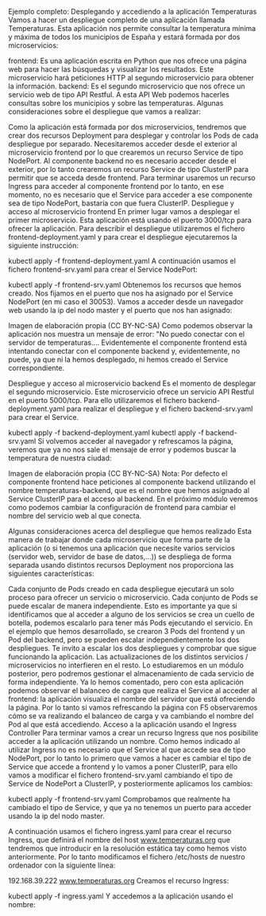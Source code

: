 Ejemplo completo: Desplegando y accediendo a la aplicación Temperaturas
Vamos a hacer un despliegue completo de una aplicación llamada Temperaturas. Esta aplicación nos permite consultar la temperatura mínima y máxima de todos los municipios de España y estará formada por dos microservicios:

frontend: Es una aplicación escrita en Python que nos ofrece una página web para hacer las búsquedas y visualizar los resultados. Este microservicio hará peticiones HTTP al segundo microservicio para obtener la información.
backend: Es el segundo microservicio que nos ofrece un servicio web de tipo API Restful. A esta API Web podemos hacerles consultas sobre los municipios y sobre las temperaturas.
Algunas consideraciones sobre el despliegue que vamos a realizar:

Como la aplicación está formada por dos microservicios, tendremos que crear dos recursos Deployment para desplegar y controlar los Pods de cada despliegue por separado.
Necesitaremos acceder desde el exterior al microservicio frontend por lo que crearemos un recurso Service de tipo NodePort.
Al componente backend no es necesario acceder desde el exterior, por lo tanto crearemos un recurso Service de tipo ClusterIP para permitir que se acceda desde frontend.
Para terminar usaremos un recurso Ingress para acceder al componente frontend por lo tanto, en ese momento, no es necesario que el Service para acceder a ese componente sea de tipo NodePort, bastaría con que fuera ClusterIP.
Despliegue y acceso al microservicio frontend
En primer lugar vamos a desplegar el primer microservicio. Esta aplicación está usando el puerto 3000/tcp para ofrecer la aplicación. Para describir el despliegue utilizaremos el fichero frontend-deployment.yaml y para crear el despliegue ejecutaremos la siguiente instrucción:

kubectl apply -f frontend-deployment.yaml
A continuación usamos el fichero frontend-srv.yaml para crear el Service NodePort:

kubectl apply -f frontend-srv.yaml
Obtenemos los recursos que hemos creado. Nos fijamos en el puerto que nos ha asignado por el Service NodePort (en mi caso el 30053). Vamos a acceder desde un navegador web usando la ip del nodo master y el puerto que nos han asignado:

Imagen de elaboración propia (CC BY-NC-SA)
Como podemos observar la aplicación nos muestra un mensaje de error: "No puedo conectar con el servidor de temperaturas.... Evidentemente el componente frontend está intentando conectar con el componente backend y, evidentemente, no puede, ya que ni la hemos desplegado, ni hemos creado el Service correspondiente.

Despliegue y acceso al microservicio backend
Es el momento de desplegar el segundo microservicio. Este microservicio ofrece un servicio API Restful en el puerto 5000/tcp. Para ello utilizaremos el fichero backend-deployment.yaml para realizar el despliegue y el fichero backend-srv.yaml para crear el Service.

kubectl apply -f backend-deployment.yaml
kubectl apply -f backend-srv.yaml
Si volvemos acceder al navegador y refrescamos la página, veremos que ya no nos sale el mensaje de error y podemos buscar la temperatura de nuestra ciudad:

Imagen de elaboración propia (CC BY-NC-SA)
Nota: Por defecto el componente frontend hace peticiones al componente backend utilizando el nombre temperaturas-backend, que es el nombre que hemos asignado al Service ClusterIP para el acceso al backend. En el próximo módulo veremos como podemos cambiar la configuración de frontend para cambiar el nombre del servicio web al que conecta.

Algunas consideraciones acerca del despliegue que hemos realizado
Esta manera de trabajar donde cada microservicio que forma parte de la aplicación (o si tenemos una aplicación que necesite varios servicios (servidor web, servidor de base de datos,...)) se despliega de forma separada usando distintos recursos Deployment nos proporciona las siguientes características:

Cada conjunto de Pods creado en cada despliegue ejecutará un solo proceso para ofrecer un servicio o microservicio.
Cada conjunto de Pods se puede escalar de manera independiente. Esto es importante ya que si identificamos que al acceder a alguno de los servicios se crea un cuello de botella, podemos escalarlo para tener más Pods ejecutando el servicio. En el ejemplo que hemos desarrollado, se crearon 3 Pods del frontend y un Pod del backend, pero se pueden escalar independientemente los dos despliegues. Te invito a escalar los dos despliegues y comprobar que sigue funcionando la aplicación.
Las actualizaciones de los distintos servicios / microservicios no interfieren en el resto.
Lo estudiaremos en un módulo posterior, pero podremos gestionar el almacenamiento de cada servicio de forma independiente.
Ya lo hemos comentado, pero con esta aplicación podemos observar el balanceo de carga que realiza el Service al acceder al frontend: la aplicación visualiza el nombre del servidor que está ofreciendo la página. Por lo tanto si vamos refrescando la página con F5 observaremos cómo se va realizando el balanceo de carga y va cambiando el nombre del Pod al que está accediendo.
Acceso a la aplicación usando el Ingress Controller
Para terminar vamos a crear un recurso Ingress que nos posibilite acceder a la aplicación utilizando un nombre. Como hemos indicado al utilizar Ingress no es necesario que el Service al que accede sea de tipo NodePort, por lo tanto lo primero que vamos a hacer es cambiar el tipo de Service que accede a frontend y lo vamos a poner ClusterIP, para ello vamos a modificar el fichero frontend-srv.yaml cambiando el tipo de Service de NodePort a ClusterIP, y posteriormente aplicamos los cambios:

kubectl apply -f frontend-srv.yaml
Comprobamos que realmente ha cambiado el tipo de Service, y que ya no tenemos un puerto para acceder usando la ip del nodo master.

A continuación usamos el fichero ingress.yaml para crear el recurso Ingress, que definirá el nombre del host www.temperaturas.org que tendremos que introducir en la resolución estática tay como hemos visto anteriormente. Por lo tanto modificamos el fichero /etc/hosts de nuestro ordenador con la siguiente línea:

192.168.39.222 www.temperaturas.org
Creamos el recurso Ingress:

kubectl apply -f ingress.yaml
Y accedemos a la aplicación usando el nombre:
